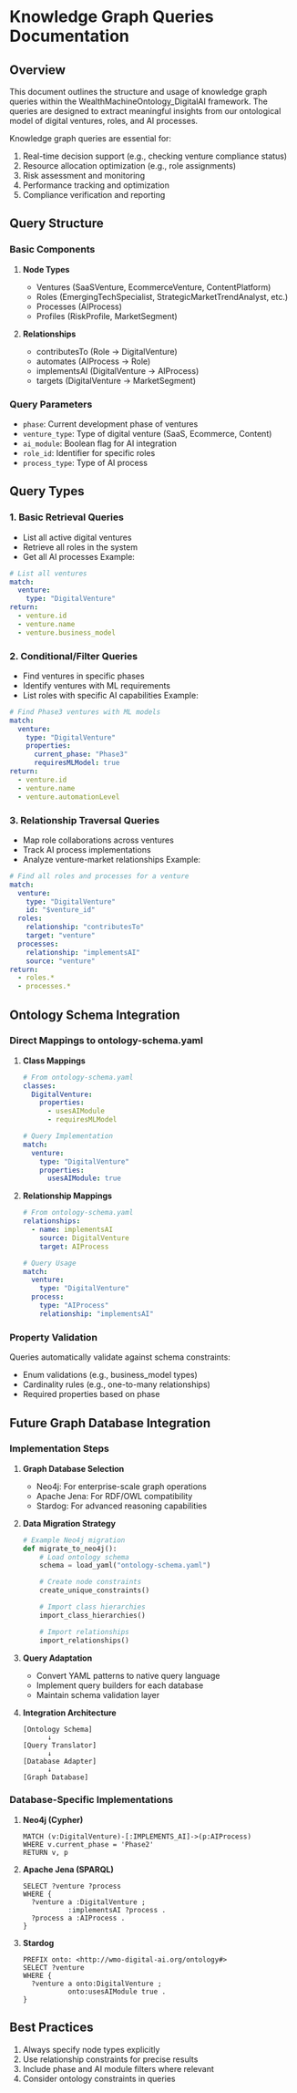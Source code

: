 # Knowledge Graph Queries Documentation

## Overview
This document outlines the structure and usage of knowledge graph queries within the WealthMachineOntology_DigitalAI framework. The queries are designed to extract meaningful insights from our ontological model of digital ventures, roles, and AI processes.

Knowledge graph queries are essential for:
1. Real-time decision support (e.g., checking venture compliance status)
2. Resource allocation optimization (e.g., role assignments)
3. Risk assessment and monitoring
4. Performance tracking and optimization
5. Compliance verification and reporting

## Query Structure

### Basic Components
1. **Node Types**
   - Ventures (SaaSVenture, EcommerceVenture, ContentPlatform)
   - Roles (EmergingTechSpecialist, StrategicMarketTrendAnalyst, etc.)
   - Processes (AIProcess)
   - Profiles (RiskProfile, MarketSegment)

2. **Relationships**
   - contributesTo (Role → DigitalVenture)
   - automates (AIProcess → Role)
   - implementsAI (DigitalVenture → AIProcess)
   - targets (DigitalVenture → MarketSegment)

### Query Parameters
- `phase`: Current development phase of ventures
- `venture_type`: Type of digital venture (SaaS, Ecommerce, Content)
- `ai_module`: Boolean flag for AI integration
- `role_id`: Identifier for specific roles
- `process_type`: Type of AI process

## Query Types

### 1. Basic Retrieval Queries
- List all active digital ventures
- Retrieve all roles in the system
- Get all AI processes
Example:
```yaml
# List all ventures
match:
  venture:
    type: "DigitalVenture"
return:
  - venture.id
  - venture.name
  - venture.business_model
```

### 2. Conditional/Filter Queries
- Find ventures in specific phases
- Identify ventures with ML requirements
- List roles with specific AI capabilities
Example:
```yaml
# Find Phase3 ventures with ML models
match:
  venture:
    type: "DigitalVenture"
    properties:
      current_phase: "Phase3"
      requiresMLModel: true
return:
  - venture.id
  - venture.name
  - venture.automationLevel
```

### 3. Relationship Traversal Queries
- Map role collaborations across ventures
- Track AI process implementations
- Analyze venture-market relationships
Example:
```yaml
# Find all roles and processes for a venture
match:
  venture:
    type: "DigitalVenture"
    id: "$venture_id"
  roles:
    relationship: "contributesTo"
    target: "venture"
  processes:
    relationship: "implementsAI"
    source: "venture"
return:
  - roles.*
  - processes.*
```

## Ontology Schema Integration
### Direct Mappings to ontology-schema.yaml
1. **Class Mappings**
   ```yaml
   # From ontology-schema.yaml
   classes:
     DigitalVenture:
       properties:
         - usesAIModule
         - requiresMLModel

   # Query Implementation
   match:
     venture:
       type: "DigitalVenture"
       properties:
         usesAIModule: true
   ```

2. **Relationship Mappings**
   ```yaml
   # From ontology-schema.yaml
   relationships:
     - name: implementsAI
       source: DigitalVenture
       target: AIProcess

   # Query Usage
   match:
     venture:
       type: "DigitalVenture"
     process:
       type: "AIProcess"
       relationship: "implementsAI"
   ```

### Property Validation
Queries automatically validate against schema constraints:
- Enum validations (e.g., business_model types)
- Cardinality rules (e.g., one-to-many relationships)
- Required properties based on phase

## Future Graph Database Integration
### Implementation Steps

1. **Graph Database Selection**
   - Neo4j: For enterprise-scale graph operations
   - Apache Jena: For RDF/OWL compatibility
   - Stardog: For advanced reasoning capabilities

2. **Data Migration Strategy**
   ```python
   # Example Neo4j migration
   def migrate_to_neo4j():
       # Load ontology schema
       schema = load_yaml("ontology-schema.yaml")

       # Create node constraints
       create_unique_constraints()

       # Import class hierarchies
       import_class_hierarchies()

       # Import relationships
       import_relationships()
   ```

3. **Query Adaptation**
   - Convert YAML patterns to native query language
   - Implement query builders for each database
   - Maintain schema validation layer

4. **Integration Architecture**
   ```plaintext
   [Ontology Schema]
         ↓
   [Query Translator]
         ↓
   [Database Adapter]
         ↓
   [Graph Database]
   ```

### Database-Specific Implementations

1. **Neo4j (Cypher)**
   ```cypher
   MATCH (v:DigitalVenture)-[:IMPLEMENTS_AI]->(p:AIProcess)
   WHERE v.current_phase = 'Phase2'
   RETURN v, p
   ```

2. **Apache Jena (SPARQL)**
   ```sparql
   SELECT ?venture ?process
   WHERE {
     ?venture a :DigitalVenture ;
              :implementsAI ?process .
     ?process a :AIProcess .
   }
   ```

3. **Stardog**
   ```sparql
   PREFIX onto: <http://wmo-digital-ai.org/ontology#>
   SELECT ?venture
   WHERE {
     ?venture a onto:DigitalVenture ;
              onto:usesAIModule true .
   }
   ```

## Best Practices
1. Always specify node types explicitly
2. Use relationship constraints for precise results
3. Include phase and AI module filters where relevant
4. Consider ontology constraints in queries